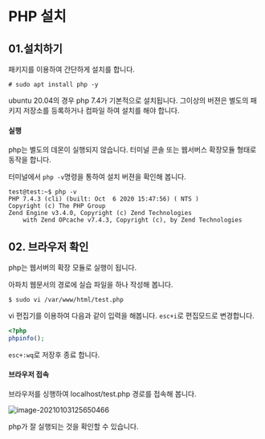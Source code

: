 # PHP 설치



## 01.설치하기

패키지를 이용하여 간단하게 설치를 합니다.

```
# sudo apt install php -y
```

ubuntu 20.04의 경우 php 7.4가 기본적으로 설치됩니다. 그이상의 버젼은 별도의 패키지 저장소를 등록하거나 컴파일 하여 설치를 해야 합니다.



#### 실행

php는 별도의 데몬이 실행되지 않습니다. 터미널 콘솔 또는 웹서버스 확장모듈 형태로 동작을 합니다.

터미널에서 `php -v`명령을 통하여 설치 버젼을 확인해 봅니다. 

```
test@test:~$ php -v
PHP 7.4.3 (cli) (built: Oct  6 2020 15:47:56) ( NTS )
Copyright (c) The PHP Group
Zend Engine v3.4.0, Copyright (c) Zend Technologies
    with Zend OPcache v7.4.3, Copyright (c), by Zend Technologies
```



## 02. 브라우저 확인

php는 웹서버의 확장 모듈로 실행이 됩니다.

아파치 웹문서의 경로에 실습 파일을 하나 작성해 봅니다.



```
$ sudo vi /var/www/html/test.php
```

vi 편집기를 이용하여 다음과 같이 입력을 해봅니다.  `esc+i`로 편집모드로 변경합니다.

```php
<?php
phpinfo();
```

`esc+:wq`로 저장후 종료 합니다.



#### 브라우저 접속

브라우저를 싱행하여 localhost/test.php 경로를 접속해 봅니다.



![image-20210103125650466](D:\onedrive\강의준비\linux\img\image-20210103125650466.png)



php가 잘 실행되는 것을 확인할 수 있습니다.

